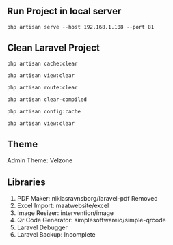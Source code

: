 ## Run Project in local server

`php artisan serve --host 192.168.1.108 --port 81`

## Clean Laravel Project

`php artisan cache:clear`

`php artisan view:clear`

`php artisan route:clear`

`php artisan clear-compiled`

`php artisan config:cache`

`php artisan view:clear`

## Theme
Admin Theme: Velzone

## Libraries
1. PDF Maker: niklasravnsborg/laravel-pdf Removed
2. Excel Import: maatwebsite/excel
3. Image Resizer: intervention/image
4. Qr Code Generator: simplesoftwareio/simple-qrcode
5. Laravel Debugger
6. Laravel Backup: Incomplete

